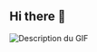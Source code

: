 ## Hi there 👋
![Description du GIF](https://media2.giphy.com/media/v1.Y2lkPTc5MGI3NjExZDFqbzY5NWN1dXA4cXcyOTFobHgxaHl2dHEwc3puemdvdnluOTVuciZlcD12MV9pbnRlcm5hbF9naWZfYnlfaWQmY3Q9Zw/kBhgPVLVQzpXa/giphy.gif
)
<!--
**Jules-Courbe/Jules-Courbe** is a ✨ _special_ ✨ repository because its `README.md` (this file) appears on your GitHub profile.

Here are some ideas to get you started:

- 🔭 I’m currently working on ...
- 🌱 I’m currently learning ...
- 👯 I’m looking to collaborate on ...
- 🤔 I’m looking for help with ...
- 💬 Ask me about ...
- 📫 How to reach me: ...
- 😄 Pronouns: ...
- ⚡ Fun fact: ...
-->
